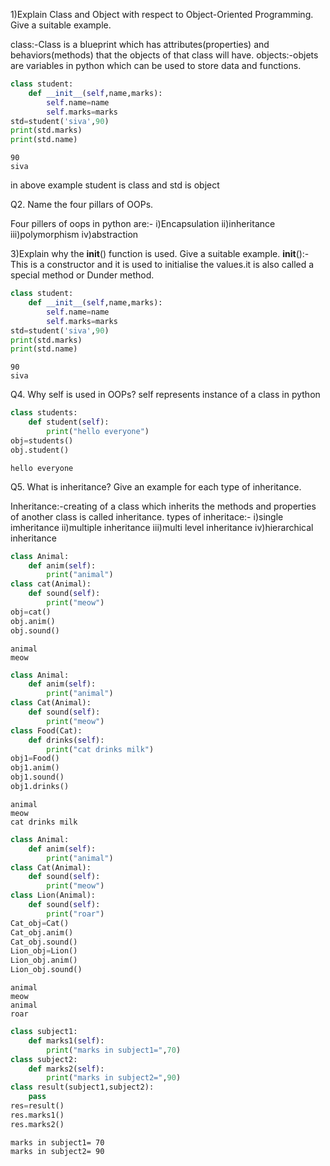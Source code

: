 1)Explain Class and Object with respect to Object-Oriented Programming. Give a suitable example.

class:-Class is a blueprint which has attributes(properties) and behaviors(methods) that the objects of that class will have.
objects:-objets are variables in python which can be used to store data and functions.


```python
class student:
    def __init__(self,name,marks):
        self.name=name
        self.marks=marks
std=student('siva',90)
print(std.marks)
print(std.name)
```

    90
    siva


in above example student is class and std is object

Q2. Name the four pillars of OOPs.

Four pillers of oops in python are:-
i)Encapsulation
ii)inheritance
iii)polymorphism
iv)abstraction

3)Explain why the __init__() function is used. Give a suitable example.
__init__():-This is a constructor and it is used to initialise the values.it is also called a special method or Dunder method.

```python
class student:
    def __init__(self,name,marks):
        self.name=name
        self.marks=marks
std=student('siva',90)
print(std.marks)
print(std.name)
```

    90
    siva


Q4. Why self is used in OOPs?
self represents instance of a class in python

```python
class students:
    def student(self):
        print("hello everyone")
obj=students()
obj.student()
```

    hello everyone


Q5. What is inheritance? Give an example for each type of inheritance.

Inheritance:-creating of a class which inherits the methods and properties of another class is called inheritance.
types of inheritace:-
i)single imheritance
ii)multiple inheritance
iii)multi level inheritance
iv)hierarchical inheritance


```python
class Animal:
    def anim(self):
        print("animal")
class cat(Animal):
    def sound(self):
        print("meow")
obj=cat()
obj.anim()
obj.sound()
```

    animal
    meow



```python
class Animal:
    def anim(self):
        print("animal")
class Cat(Animal):
    def sound(self):
        print("meow")
class Food(Cat):
    def drinks(self):
        print("cat drinks milk")
obj1=Food()
obj1.anim()
obj1.sound()
obj1.drinks()
```

    animal
    meow
    cat drinks milk



```python
class Animal:
    def anim(self):
        print("animal")
class Cat(Animal):
    def sound(self):
        print("meow")
class Lion(Animal):
    def sound(self):
        print("roar")
Cat_obj=Cat()
Cat_obj.anim()
Cat_obj.sound()
Lion_obj=Lion()
Lion_obj.anim()
Lion_obj.sound()
```

    animal
    meow
    animal
    roar



```python
class subject1:
    def marks1(self):
        print("marks in subject1=",70)
class subject2:
    def marks2(self):
        print("marks in subject2=",90)
class result(subject1,subject2):
    pass
res=result()
res.marks1()
res.marks2()


```

    marks in subject1= 70
    marks in subject2= 90



```python

```

